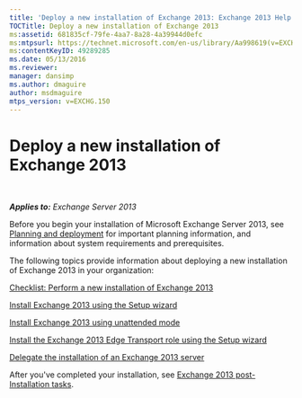 ```yaml
---
title: 'Deploy a new installation of Exchange 2013: Exchange 2013 Help'
TOCTitle: Deploy a new installation of Exchange 2013
ms:assetid: 681835cf-79fe-4aa7-8a28-4a39944d0efc
ms:mtpsurl: https://technet.microsoft.com/en-us/library/Aa998619(v=EXCHG.150)
ms:contentKeyID: 49289285
ms.date: 05/13/2016
ms.reviewer: 
manager: dansimp
ms.author: dmaguire
author: msdmaguire
mtps_version: v=EXCHG.150
---
```


# Deploy a new installation of Exchange 2013

 

_**Applies to:** Exchange Server 2013_


Before you begin your installation of Microsoft Exchange Server 2013, see [Planning and deployment](planning-and-deployment-for-exchange-2013-installation-instructions.md) for important planning information, and information about system requirements and prerequisites.

The following topics provide information about deploying a new installation of Exchange 2013 in your organization:

[Checklist: Perform a new installation of Exchange 2013](checklist-perform-a-new-installation-of-exchange-2013-exchange-2013-help.md)

[Install Exchange 2013 using the Setup wizard](install-exchange-2013-using-the-setup-wizard-exchange-2013-help.md)

[Install Exchange 2013 using unattended mode](install-exchange-2013-using-unattended-mode-exchange-2013-help.md)

[Install the Exchange 2013 Edge Transport role using the Setup wizard](install-the-exchange-2013-edge-transport-role-using-the-setup-wizard-exchange-2013-help.md)

[Delegate the installation of an Exchange 2013 server](delegate-the-installation-of-an-exchange-2013-server-exchange-2013-help.md)

After you've completed your installation, see [Exchange 2013 post-Installation tasks](exchange-2013-post-installation-tasks-exchange-2013-help.md).

